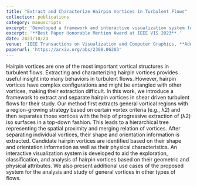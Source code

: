 ```yaml
---
title: "Extract and Characterize Hairpin Vortices in Turbulent Flows"
collection: publications
category: manuscripts
excerpt: 'Developed a framework and interactive visualization system for extracting, separating, and analyzing hairpin vortices in turbulent flows using hierarchical and geometry-based methods.'
excerpt: '**Best Paper Honorable Mention Award at IEEE VIS 2023**.'
date: 2023/10/24
venue: 'IEEE Transactions on Visualization and Computer Graphics, **Adeel Zafar**, Di Yang, and Guoning Chen.'
paperurl: 'https://arxiv.org/abs/2308.06283'
---
```

Hairpin vortices are one of the most important vortical structures in turbulent flows. Extracting and characterizing hairpin vortices provides useful insight into many behaviors in turbulent flows. However, hairpin vortices have complex configurations and might be entangled with other vortices, making their extraction difficult. In this work, we introduce a framework to extract and separate hairpin vortices in shear driven turbulent flows for their study. Our method first extracts general vortical regions with a region-growing strategy based on certain vortex criteria (e.g., λ2) and then separates those vortices with the help of progressive extraction of (λ2) iso surfaces in a top-down fashion. This leads to a hierarchical tree representing the spatial proximity and merging relation of vortices. After separating individual vortices, their shape and orientation information is extracted. Candidate hairpin vortices are identified based on their shape and orientation information as well as their physical characteristics. An interactive visualization system is developed to aid the exploration, classification, and analysis of hairpin vortices based on their geometric and physical attributes. We also present additional use cases of the proposed system for the analysis and study of general vortices in other types of flows.
